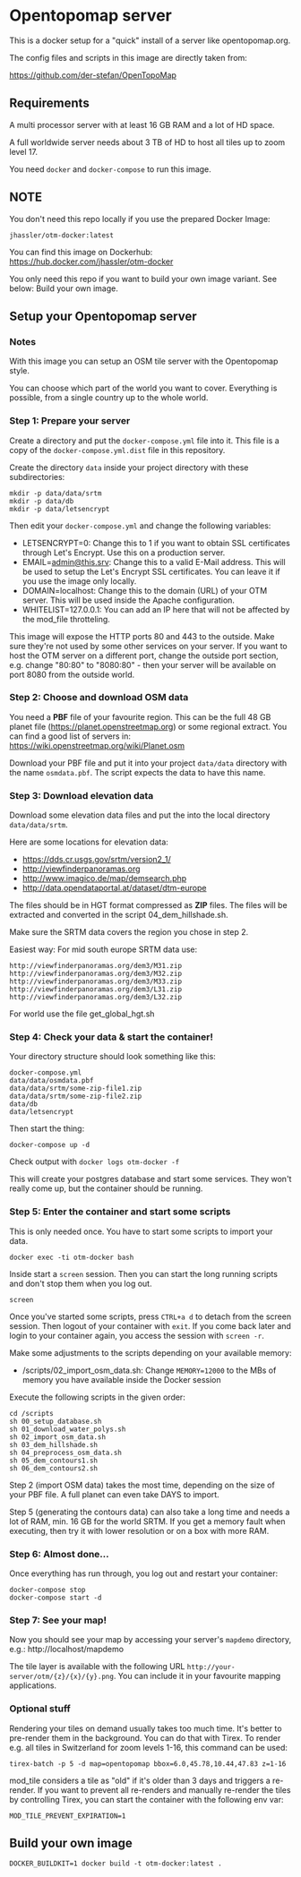 # Opentopomap server

This is a docker setup for a "quick" install of a server like opentopomap.org.

The config files and scripts in this image are directly taken from:

https://github.com/der-stefan/OpenTopoMap


## Requirements

A multi processor server with at least 16 GB RAM and a lot of HD space.

A full worldwide server needs about 3 TB of HD to host all tiles up to zoom level 17.

You need `docker` and `docker-compose` to run this image.


## NOTE

You don't need this repo locally if you use the prepared Docker Image:

`jhassler/otm-docker:latest`

You can find this image on Dockerhub: https://hub.docker.com/jhassler/otm-docker

You only need this repo if you want to build your own image variant. See below: Build your own image.


## Setup your Opentopomap server

### Notes

With this image you can setup an OSM tile server with the Opentopomap style.

You can choose which part of the world you want to cover. Everything is possible, from a single country up to the whole world.


### Step 1: Prepare your server

Create a directory and put the `docker-compose.yml` file into it. This file is a copy of the `docker-compose.yml.dist` file
in this repository.

Create the directory `data` inside your project directory with these subdirectories:

```
mkdir -p data/data/srtm
mkdir -p data/db
mkdir -p data/letsencrypt
```

Then edit your `docker-compose.yml` and change the following variables:

- LETSENCRYPT=0: Change this to 1 if you want to obtain SSL certificates through Let's Encrypt. Use this on a production server.
- EMAIL=admin@this.srv: Change this to a valid E-Mail address. This will be used to setup the Let's Encrypt SSL certificates. You can leave it if you use the image only locally. 
- DOMAIN=localhost: Change this to the domain (URL) of your OTM server. This will be used inside the Apache configuration.
- WHITELIST=127.0.0.1: You can add an IP here that will not be affected by the mod_file throtteling.


This image will expose the HTTP ports 80 and 443 to the outside. Make sure they're not used by some other services
on your server. If you want to host the OTM server on a different port, change the outside port section, e.g. change
"80:80" to "8080:80" - then your server will be available on port 8080 from the outside world.


### Step 2: Choose and download OSM data

You need a **PBF** file of your favourite region. This can be the full 48 GB planet file (https://planet.openstreetmap.org) or
some regional extract. You can find a good list of servers in: https://wiki.openstreetmap.org/wiki/Planet.osm

Download your PBF file and put it into your project `data/data` directory with the name `osmdata.pbf`.
The script expects the data to have this name.


### Step 3: Download elevation data

Download some elevation data files and put the into the local directory `data/data/srtm`.

Here are some locations for elevation data:

* https://dds.cr.usgs.gov/srtm/version2_1/
* http://viewfinderpanoramas.org
* http://www.imagico.de/map/demsearch.php
* http://data.opendataportal.at/dataset/dtm-europe

The files should be in HGT format compressed as **ZIP** files. The files will be extracted and converted in the script 04_dem_hillshade.sh. 

Make sure the SRTM data covers the region you chose in step 2.

Easiest way: For mid south europe SRTM data use:

```
http://viewfinderpanoramas.org/dem3/M31.zip
http://viewfinderpanoramas.org/dem3/M32.zip
http://viewfinderpanoramas.org/dem3/M33.zip
http://viewfinderpanoramas.org/dem3/L31.zip
http://viewfinderpanoramas.org/dem3/L32.zip
```

For world use the file get_global_hgt.sh

### Step 4: Check your data & start the container!

Your directory structure should look something like this:

```
docker-compose.yml
data/data/osmdata.pbf
data/data/srtm/some-zip-file1.zip
data/data/srtm/some-zip-file2.zip
data/db
data/letsencrypt
```

Then start the thing:

`docker-compose up -d`

Check output with `docker logs otm-docker -f`

This will create your postgres database and start some services. 
They won't really come up, but the container should be running.


### Step 5: Enter the container and start some scripts

This is only needed once. You have to start some scripts to import your data.

`docker exec -ti otm-docker bash`

Inside start a `screen` session. Then you can start the long running scripts and don't stop them when you log out.

`screen`

Once you've started some scripts, press `CTRL+a d` to detach from the screen session. Then logout of your container
with `exit`. If you come back later and login to your container again, you access the session with `screen -r`.

Make some adjustments to the scripts depending on your available memory:

* /scripts/02_import_osm_data.sh: Change `MEMORY=12000` to the MBs of memory you have available inside the Docker session


Execute the following scripts in the given order:

```
cd /scripts
sh 00_setup_database.sh
sh 01_download_water_polys.sh
sh 02_import_osm_data.sh
sh 03_dem_hillshade.sh
sh 04_preprocess_osm_data.sh
sh 05_dem_contours1.sh
sh 06_dem_contours2.sh
```

Step 2 (import OSM data) takes the most time, depending on the size of your PBF file. A full planet can even take DAYS to import.

Step 5 (generating the contours data) can also take a long time and needs a lot of RAM, min. 16 GB for the world SRTM. If you get a 
memory fault when executing, then try it with lower resolution or on a box with more RAM.


### Step 6: Almost done...

Once everything has run through, you log out and restart your container:

```
docker-compose stop
docker-compose start -d
```


### Step 7: See your map!

Now you should see your map by accessing your server's `mapdemo` directory, e.g.: http://localhost/mapdemo

The tile layer is available with the following URL `http://your-server/otm/{z}/{x}/{y}.png`. You can include it in your favourite mapping applications.


### Optional stuff

Rendering your tiles on demand usually takes too much time. It's better to pre-render them in the background. You can do that with Tirex.
To render e.g. all tiles in Switzerland for zoom levels 1-16, this command can be used:

`tirex-batch -p 5 -d map=opentopomap bbox=6.0,45.78,10.44,47.83 z=1-16`


mod_tile considers a tile as "old" if it's older than 3 days and triggers a re-render.
If you want to prevent all re-renders and manually re-render the tiles by controlling Tirex, you can start the container with the following env var:

`MOD_TILE_PREVENT_EXPIRATION=1`
 

## Build your own image

`DOCKER_BUILDKIT=1 docker build -t otm-docker:latest .`
